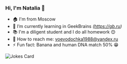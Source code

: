 ### Hi, I'm Natalia 👋

- :house: I'm from Moscow
- 🌱 I’m currently learning in GeekBrains *(<https://gb.ru>)*
- :books: I'm a diligent student and I do all homework :blush:
- :email: How to reach me: voevodochka1988@yandex.ru
- ⚡ Fun fact: Banana and human DNA match 50% :grin:

![Jokes Card](https://readme-jokes.vercel.app/api)
